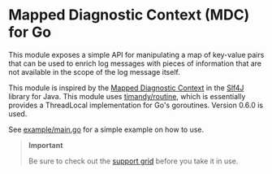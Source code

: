 # Mapped Diagnostic Context (MDC) for Go

This module exposes a simple API for manipulating a map of key-value pairs
that can be used to enrich log messages with pieces of information that are
not available in the scope of the log message itself.

This module is inspired by the [Mapped Diagnostic Context][mdc] in the
[Slf4J][slf4j] library for Java. This module uses [timandy/routine], which is
essentially provides a ThreadLocal implementation for Go's goroutines. Version
0.6.0 is used.

See [example/main.go](example/main.go) for a simple example on how to use.

> **Important**
> 
> Be sure to check out the [support grid][support-grid] before you take it in use.

<!-- @formatter:off -->
<!-- Links -->
[mdc]: https://logback.qos.ch/manual/mdc.html
[slf4j]: https://slf4j.org/
[timandy/routine]: https://github.com/timandy/routine
[support-grid]: https://github.com/timandy/routine/tree/c7d040ea0795aad2075f959fbca7a51291f00716?tab=readme-ov-file#support-grid
<!-- @formatter:on -->

